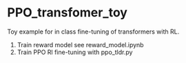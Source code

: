 # PPO_transfomer_toy
Toy example for in class fine-tuning of transformers with RL.

1. Train reward model see reward_model.ipynb
2. Train PPO Rl fine-tuning with ppo_tldr.py
